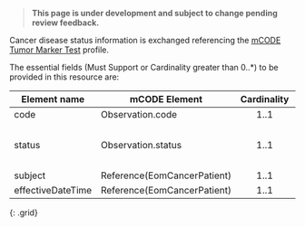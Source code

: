<blockquote class="stu-note">
    <p>
    <strong>This page is under development and subject to change pending review feedback.</strong>
    </p>
</blockquote>

Cancer disease status information is exchanged referencing the [mCODE Tumor Marker Test](http://hl7.org/fhir/us/mcode/StructureDefinition/mcode-tumor-marker-test) profile.  

The essential fields (Must Support or Cardinality greater than 0..*) to be provided in this resource are:


|Element name                       | mCODE Element                    |  Cardinality       | Guidance                                            |
|----------------------------------|----------------------------------|:------------------:|-----------------------------------------------------|
| code                             | Observation.code                 |     1..1           |  |
| status                           | Observation.status               |     1..1           |  EOM: only `final` status. |
| subject                          | Reference(EomCancerPatient)          |     1..1           |  |
| effectiveDateTime                | Reference(EomCancerPatient)          |     1..1           |  |
{: .grid}

